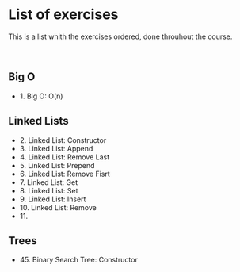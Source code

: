 <h1>List of exercises</h1>
<p>This is a list whith the exercises ordered, done throuhout the course.</p>
<br>
<h2>Big O</h2>
<ul>
  <li>1. Big O: O(n)</li>
</ul>
<h2>Linked Lists</h2>
<ul>
  <li>2. Linked List: Constructor</li>
  <li>3. Linked List: Append</li>
  <li>4. Linked List: Remove Last</li>
  <li>5. Linked List: Prepend</li>
  <li>6. Linked List: Remove Fisrt</li>
  <li>7. Linked List: Get</li>
  <li>8. Linked List: Set</li>
  <li>9. Linked List: Insert</li>
  <li>10. Linked List: Remove</li>
  <li>11.</li>
</ul>
<h2>Trees</h2>
<ul>
  <li>45. Binary Search Tree: Constructor</li>
</ul>
